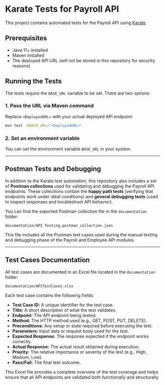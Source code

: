# Karate Tests for Payroll API

This project contains automated tests for the Payroll API using [Karate](https://github.com/karatelabs/karate).

## Prerequisites

* Java 11+ installed
* Maven installed
* The deployed API URL (will not be stored in this repository for security reasons)

## Running the Tests

The tests require the `BASE_URL` variable to be set. There are two options:

### 1. Pass the URL via Maven command

Replace `<DeployedURL>` with your actual deployed API endpoint:

```bash
mvn test -DBASE_URL="<DeployedURL>"
```

### 2. Set an environment variable

You can set the environment variable `BASE_URL` in your system.

---

## Postman Tests and Debugging

In addition to the Karate test automation, this repository also includes a set of **Postman collections** used for validating and debugging the Payroll API endpoints. These collections contain the **happy path tests** (verifying that endpoints work under ideal conditions) and **general debugging tests** (used to inspect responses and troubleshoot API behavior).

You can find the exported Postman collection file in the `documentation` folder:

```
documentation/API Testing.postman_collection.json
```

This file includes all the Postman test cases used during the manual testing and debugging phase of the Payroll and Employee API modules.

---

## Test Cases Documentation

All test cases are documented in an Excel file located in the `documentation` folder:

```
documentation/APITestCases.xlsx
```

Each test case contains the following fields:

* **Test Case ID:** A unique identifier for the test case.
* **Title:** A short description of what the test validates.
* **Endpoint:** The API endpoint being tested.
* **Method:** The HTTP method used (e.g., GET, POST, PUT, DELETE).
* **Preconditions:** Any setup or state required before executing the test.
* **Parameters:** Input data or request body used for the test.
* **Expected Response:** The response expected if the endpoint works correctly.
* **Actual Response:** The actual result obtained during execution.
* **Priority:** The relative importance or severity of the test (e.g., High, Medium, Low).
* **Pass/Fail:** The final test outcome.

This Excel file provides a complete overview of the test coverage and helps ensure that all API endpoints are validated both functionally and structurally.
